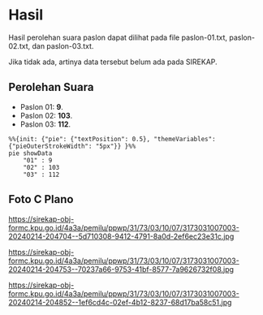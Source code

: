 # Hasil

Hasil perolehan suara paslon dapat dilihat pada file paslon-01.txt, paslon-02.txt, dan paslon-03.txt.

Jika tidak ada, artinya data tersebut belum ada pada SIREKAP.

## Perolehan Suara

 * Paslon 01: **9**.
 * Paslon 02: **103**.
 * Paslon 03: **112**.

```mermaid
%%{init: {"pie": {"textPosition": 0.5}, "themeVariables": {"pieOuterStrokeWidth": "5px"}} }%%
pie showData
    "01" : 9
    "02" : 103
    "03" : 112
```
## Foto C Plano

https://sirekap-obj-formc.kpu.go.id/4a3a/pemilu/ppwp/31/73/03/10/07/3173031007003-20240214-204704--5d710308-9412-4791-8a0d-2ef6ec23e31c.jpg

https://sirekap-obj-formc.kpu.go.id/4a3a/pemilu/ppwp/31/73/03/10/07/3173031007003-20240214-204753--70237a66-9753-41bf-8577-7a9626732f08.jpg

https://sirekap-obj-formc.kpu.go.id/4a3a/pemilu/ppwp/31/73/03/10/07/3173031007003-20240214-204852--1ef6cd4c-02ef-4b12-8237-68d17ba58c51.jpg
